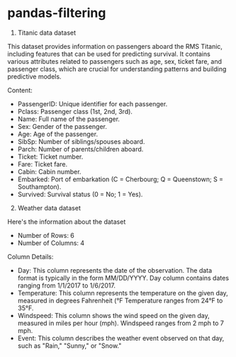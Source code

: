# pandas-filtering
1) Titanic data dataset

This dataset provides information on passengers aboard the RMS Titanic, including features that can be used for predicting survival. It contains various attributes related to passengers such as age, sex, ticket fare, and passenger class, which are crucial for understanding patterns and building predictive models.

Content:

* PassengerID: Unique identifier for each passenger.
* Pclass: Passenger class (1st, 2nd, 3rd).
* Name: Full name of the passenger.
* Sex: Gender of the passenger.
* Age: Age of the passenger.
* SibSp: Number of siblings/spouses aboard.
* Parch: Number of parents/children aboard.
* Ticket: Ticket number.
* Fare: Ticket fare.
* Cabin: Cabin number.
* Embarked: Port of embarkation (C = Cherbourg; Q = Queenstown; S = Southampton).
* Survived: Survival status (0 = No; 1 = Yes).

2) Weather data dataset

Here's the information about the dataset

- Number of Rows: 6
- Number of Columns: 4

Column Details:
* Day: This column represents the date of the observation. The data format is typically in the form MM/DD/YYYY.
  Day column contains dates ranging from 1/1/2017 to 1/6/2017.
* Temperature: This column represents the temperature on the given day, measured in degrees Fahrenheit (°F
  Temperature ranges from 24°F to 35°F.
* Windspeed: This column shows the wind speed on the given day, measured in miles per hour (mph).
  Windspeed ranges from 2 mph to 7 mph.
* Event: This column describes the weather event observed on that day, such as "Rain," "Sunny," or "Snow."



